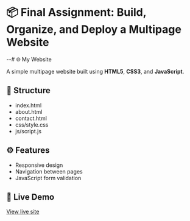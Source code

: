 # 📦 Final Assignment: Build, Organize, and Deploy a Multipage Website
--# 🌐 My Website

A simple multipage website built using **HTML5**, **CSS3**, and **JavaScript**.

## 📁 Structure
- index.html
- about.html
- contact.html
- css/style.css
- js/script.js


## ⚙️ Features
- Responsive design  
- Navigation between pages  
- JavaScript form validation  

## 🚀 Live Demo
[View live site](https://aphrodite89sl.github.io/my_websiteplp-webtechnologies-final-project-and-deployment-Final-Project-and-Dep/)

